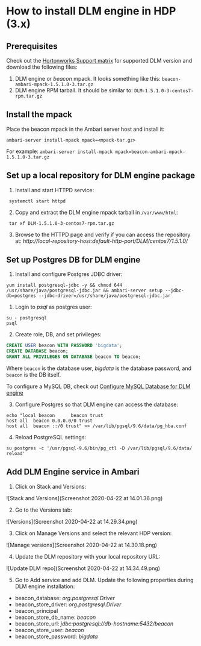 # How to install DLM engine in HDP (3.x)

## Prerequisites
Check out the [Hortonworks Support matrix](https://supportmatrix.hortonworks.com/) for supported DLM version and download the following files:
1. DLM engine or _beacon_ mpack. It looks something like this: `beacon-ambari-mpack-1.5.1.0-3.tar.gz`
2. DLM engine RPM tarball. It should be similar to: `DLM-1.5.1.0-3-centos7-rpm.tar.gz`

## Install the mpack
Place the beacon mpack in the Ambari server host and install it:
```
ambari-server install-mpack mpack=<mpack-tar.gz>
```
For example: ```ambari-server install-mpack mpack=beacon-ambari-mpack-1.5.1.0-3.tar.gz```

## Set up a local repository for DLM engine package
1. Install and start HTTPD service:
``` yum install -y httpd
 systemctl start httpd
```

2. Copy and extract the DLM engine mpack tarball in `/var/www/html`:
``` mv /opt/DLM-1.5.1.0-3-centos7-rpm.tar.gz /var/www/html
 tar xf DLM-1.5.1.0-3-centos7-rpm.tar.gz
```

3. Browse to the HTTPD page and verify if you can access the repository at:
_http://local-repository-host:default-http-port/DLM/centos7/1.5.1.0/_

## Set up Postgres DB for DLM engine
1. Install and configure Postgres JDBC driver:
```shell
yum install postgresql-jdbc -y && chmod 644 /usr/share/java/postgresql-jdbc.jar && ambari-server setup --jdbc-db=postgres --jdbc-driver=/usr/share/java/postgresql-jdbc.jar
```

1. Login to _psql_ as postgres user:
```shell
su - postgresql
psql
```

2. Create role, DB, and set privileges:
```sql
CREATE USER beacon WITH PASSWORD 'bigdata';
CREATE DATABASE beacon;
GRANT ALL PRIVILEGES ON DATABASE beacon TO beacon;
```
Where `beacon` is the database user, _bigdata_ is the database password, and `beacon` is the DB itself.

To configure a MySQL DB, check out [Configure MySQL Database for DLM engine](https://docs.cloudera.com/HDPDocuments/DLM1/DLM-1.5.1/installation/content/dlm_configure_mysql_external_database.html)

3. Configure Postgres so that DLM engine can access the database:
```shell
echo "local beacon      beacon trust
host all  beacon 0.0.0.0/0 trust
host all  beacon ::/0 trust" >> /var/lib/pgsql/9.6/data/pg_hba.conf
```

4. Reload PostgreSQL settings:
```
su postgres -c '/usr/pgsql-9.6/bin/pg_ctl -D /var/lib/pgsql/9.6/data/ reload'
```

## Add DLM Engine service in Ambari

1. Click on Stack and Versions:

![Stack and Versions](Screenshot 2020-04-22 at 14.01.36.png)

2. Go to the Versions tab:

![Versions](Screenshot 2020-04-22 at 14.29.34.png)

3. Click on Manage Versions and select the relevant HDP version:

![Manage versions](Screenshot 2020-04-22 at 14.30.18.png)

4. Update the DLM repository with your local repository URL:

![Update DLM repo](Screenshot 2020-04-22 at 14.34.49.png)

5. Go to Add service and add DLM. Update the following properties during DLM engine installation:
* beacon_database: _org.postgresql.Driver_
* beacon_store_driver: _org.postgresql.Driver_
* beacon_principal
* beacon_store_db_name: _beacon_
* beacon_store_url: _jdbc:postgresql://db-hostname:5432/beacon_
* beacon_store_user: _beacon_
* beacon_store_password: _bigdata_
